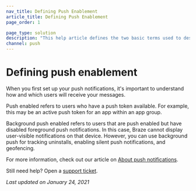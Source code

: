 ```yaml
---
nav_title: Defining Push Enablement
article_title: Defining Push Enablement
page_order: 1

page_type: solution
description: "This help article defines the two basic terms used to describe your users' push enablement status."
channel: push
---
```


# Defining push enablement

When you first set up your push notifications, it's important to understand how and which users will receive your messages.

Push enabled refers to users who have a push token available. For example, this may be an active push token for an app within an app group.

Background push enabled refers to users that are push enabled but have disabled foreground push notifications. In this case, Braze cannot display user-visible notifications on that device. However, you can use background push for tracking uninstalls, enabling silent push notifications, and geofencing.  

For more information, check out our article on [About push notifications][1].

[1]: {{site.baseurl}}/user_guide/message_building_by_channel/push/about

Still need help? Open a [support ticket]({{site.baseurl}}/braze_support/).

_Last updated on January 24, 2021_